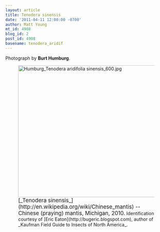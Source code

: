 ```yaml
---
layout: article
title: Tenodera sinensis
date: '2011-04-11 12:00:00 -0700'
author: Matt Young
mt_id: 4908
blog_id: 2
post_id: 4908
basename: tenodera_aridif
---
```

Photograph by **Burt Humburg**.


<figure>
<img src="http://pandasthumb.org/archives/2011/03/16/Humburg_Tenodera%20aridifolia%20sinensis_600.jpg" alt="Humburg_Tenodera aridifolia sinensis_600.jpg" width="600" height="411" />
<figcaption markdown="span">
<big>[_Tenodera sinensis_](http://en.wikipedia.org/wiki/Chinese_mantis) -- Chinese (praying) mantis, Michigan, 2010.</big>  Identification courtesy of [Eric Eaton](http://bugeric.blogspot.com), author of _Kaufman Field Guide to Insects of North America_.

</figcaption>
</figure>
